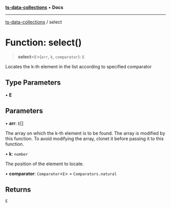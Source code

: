 [**ts-data-collections**](../README.md) • **Docs**

---

[ts-data-collections](../README.md) / select

# Function: select()

> **select**\<`E`\>(`arr`, `k`, `comparator`): `E`

Locates the k-th element in the list according to specified comparator

## Type Parameters

• **E**

## Parameters

• **arr**: `E`[]

The array on which the k-th element is to be found. The array is modified by this function. To avoid modifying the array, clonet it before passing it to this function.

• **k**: `number`

The position of the element to locate.

• **comparator**: `Comparator`\<`E`\> = `Comparators.natural`

## Returns

`E`
